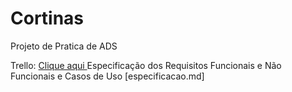 # Cortinas
Projeto de Pratica de ADS <br>


Trello: <a href="https://trello.com/b/o93XYUt5/proj-pratic-prof-ads"> Clique aqui </a>
Especificação dos Requisitos Funcionais e Não Funcionais e Casos de Uso [especificacao.md]
